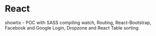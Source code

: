 # React
showtix - POC with SASS compiling watch, Routing, React-Bootstrap, Facebook and Google Login, Dropzone and React Table sorting
